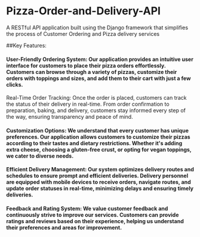 # Pizza-Order-and-Delivery-API
A RESTful API application built using the Django framework that simplifies the process of Customer Ordering and Pizza delivery services


##Key Features:

#### User-Friendly Ordering System: Our application provides an intuitive user interface for customers to place their pizza orders effortlessly. Customers can browse through a variety of pizzas, customize their orders with toppings and sizes, and add them to their cart with just a few clicks.

Real-Time Order Tracking: Once the order is placed, customers can track the status of their delivery in real-time. From order confirmation to preparation, baking, and delivery, customers stay informed every step of the way, ensuring transparency and peace of mind.

#### Customization Options: We understand that every customer has unique preferences. Our application allows customers to customize their pizzas according to their tastes and dietary restrictions. Whether it's adding extra cheese, choosing a gluten-free crust, or opting for vegan toppings, we cater to diverse needs.

#### Efficient Delivery Management: Our system optimizes delivery routes and schedules to ensure prompt and efficient deliveries. Delivery personnel are equipped with mobile devices to receive orders, navigate routes, and update order statuses in real-time, minimizing delays and ensuring timely deliveries.

#### Feedback and Rating System: We value customer feedback and continuously strive to improve our services. Customers can provide ratings and reviews based on their experience, helping us understand their preferences and areas for improvement.
